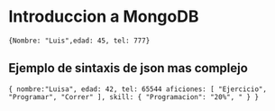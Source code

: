 # Introduccion a MongoDB

`
{Nombre: "Luis",edad: 45,
tel: 777}
`
## Ejemplo de sintaxis de json mas complejo

`
{
    nombre:"Luisa",
    edad: 42,
    tel: 65544
    aficiones: [
        "Ejercicio",
        "Programar",
        "Correr"
    ],
    skill: {
        "Programacion": "20%",
        "
    }
}
`